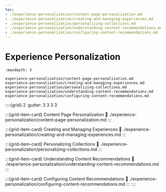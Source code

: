 ```yaml
---
toc:
- ./experience-personalization/content-page-personalization.md
- ./experience-personalization/creating-and-managing-experiences.md
- ./experience-personalization/personalizing-collections.md
- ./experience-personalization/understanding-content-recommendations.md
- ./experience-personalization/configuring-content-recommendations.md
---
```

# Experience Personalization

```{toctree}
:maxdepth: 3

experience-personalization/content-page-personalization.md
experience-personalization/creating-and-managing-experiences.md
experience-personalization/personalizing-collections.md
experience-personalization/understanding-content-recommendations.md
experience-personalization/configuring-content-recommendations.md
```

::::{grid} 2
:gutter: 3 3 3 3

:::{grid-item-card} Content Page Personalization
:link: ./experience-personalization/content-page-personalization.md
:::

:::{grid-item-card} Creating and Managing Experiences
:link: ./experience-personalization/creating-and-managing-experiences.md
:::

:::{grid-item-card} Personalizing Collections
:link: ./experience-personalization/personalizing-collections.md
:::

:::{grid-item-card} Understanding Content Recommendations
:link: ./experience-personalization/understanding-content-recommendations.md
:::

:::{grid-item-card} Configuring Content Recommendations
:link: ./experience-personalization/configuring-content-recommendations.md
:::
::::
